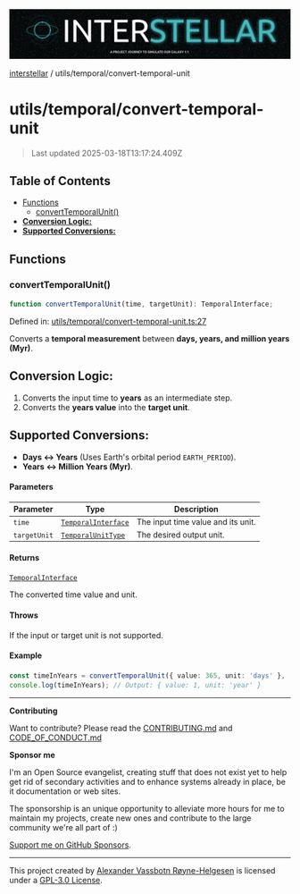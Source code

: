 <div>
  <img alt="SPECCER logo" src="https://raw.githubusercontent.com/phun-ky/interstellar/main/public/interstellar-header.png" style="max-height:120px;" />
</div>

[interstellar](../../README.md) / utils/temporal/convert-temporal-unit

# utils/temporal/convert-temporal-unit

> Last updated 2025-03-18T13:17:24.409Z

## Table of Contents

- [Functions](#functions)
  - [convertTemporalUnit()](#converttemporalunit)
- [**Conversion Logic:**](#conversion-logic)
- [**Supported Conversions:**](#supported-conversions)

## Functions

### convertTemporalUnit()

```ts
function convertTemporalUnit(time, targetUnit): TemporalInterface;
```

Defined in:
[utils/temporal/convert-temporal-unit.ts:27](https://github.com/phun-ky/interstellar/blob/main/src/utils/temporal/convert-temporal-unit.ts#L27)

Converts a **temporal measurement** between **days, years, and million years
(Myr)**.

## **Conversion Logic:**

1. Converts the input time to **years** as an intermediate step.
2. Converts the **years value** into the **target unit**.

## **Supported Conversions:**

- **Days ↔ Years** (Uses Earth's orbital period `EARTH_PERIOD`).
- **Years ↔ Million Years (Myr)**.

#### Parameters

| Parameter    | Type                                                             | Description                        |
| ------------ | ---------------------------------------------------------------- | ---------------------------------- |
| `time`       | [`TemporalInterface`](../../types/temporal.md#temporalinterface) | The input time value and its unit. |
| `targetUnit` | [`TemporalUnitType`](../../types/temporal.md#temporalunittype)   | The desired output unit.           |

#### Returns

[`TemporalInterface`](../../types/temporal.md#temporalinterface)

The converted time value and unit.

#### Throws

If the input or target unit is not supported.

#### Example

```ts
const timeInYears = convertTemporalUnit({ value: 365, unit: 'days' }, 'year');
console.log(timeInYears); // Output: { value: 1, unit: 'year' }
```

---

**Contributing**

Want to contribute? Please read the
[CONTRIBUTING.md](https://github.com/phun-ky/interstellar/blob/main/CONTRIBUTING.md)
and
[CODE_OF_CONDUCT.md](https://github.com/phun-ky/interstellar/blob/main/CODE_OF_CONDUCT.md)

**Sponsor me**

I'm an Open Source evangelist, creating stuff that does not exist yet to help
get rid of secondary activities and to enhance systems already in place, be it
documentation or web sites.

The sponsorship is an unique opportunity to alleviate more hours for me to
maintain my projects, create new ones and contribute to the large community
we're all part of :)

[Support me on GitHub Sponsors](https://github.com/sponsors/phun-ky).

---

This project created by [Alexander Vassbotn Røyne-Helgesen](http://phun-ky.net)
is licensed under a
[GPL-3.0 License](https://choosealicense.com/licenses/gpl-3.0/).
